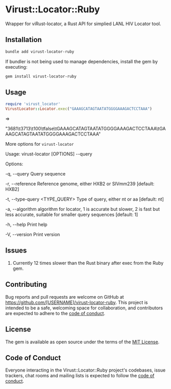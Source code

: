 # Virust::Locator::Ruby

Wrapper for viRust-locator, a Rust API for simplied LANL HIV Locator tool.

## Installation

```bash
bundle add virust-locator-ruby
```

If bundler is not being used to manage dependencies, install the gem by executing:

```bash
gem install virust-locator-ruby
```

## Usage

```ruby
require 'virust_locator'
VirustLocator::Locator.exec("GAAAGCATAGTAATATGGGGAAAGACTCCTAAA")
```

=>

"3681\t3713\t100\tfalse\tGAAAGCATAGTAATATGGGGAAAGACTCCTAAA\tGAAAGCATAGTAATATGGGGAAAGACTCCTAAA"

More options for `virust-locator`

Usage: virust-locator [OPTIONS] --query <QUERY>

Options:

-q, --query <QUERY> Query sequence

-r, --reference <REFERENCE> Reference genome, either HXB2 or SIVmm239 [default: HXB2]

-t, --type-query <TYPE_QUERY> Type of query, either nt or aa [default: nt]

-a, --algorithm <ALGORITHM> algorithm for locator, 1 is accurate but slower, 2 is fast but less accurate, suitable for smaller query sequences [default: 1]

-h, --help Print help

-V, --version Print version

## Issues

1. Currently 12 times slower than the Rust binary after exec from the Ruby gem.

## Contributing

Bug reports and pull requests are welcome on GitHub at https://github.com/[USERNAME]/virust-locator-ruby. This project is intended to be a safe, welcoming space for collaboration, and contributors are expected to adhere to the [code of conduct](https://github.com/[USERNAME]/virust-locator-ruby/blob/main/CODE_OF_CONDUCT.md).

## License

The gem is available as open source under the terms of the [MIT License](https://opensource.org/licenses/MIT).

## Code of Conduct

Everyone interacting in the Virust::Locator::Ruby project's codebases, issue trackers, chat rooms and mailing lists is expected to follow the [code of conduct](https://github.com/[USERNAME]/virust-locator-ruby/blob/main/CODE_OF_CONDUCT.md).
